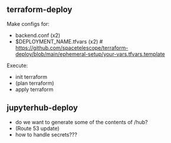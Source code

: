 
## terraform-deploy

Make configs for:
  - backend.conf (x2)
  - $DEPLOYMENT_NAME.tfvars (x2) # https://github.com/spacetelescope/terraform-deploy/blob/main/ephemeral-setup/your-vars.tfvars.template

Execute:
  - init terraform
  - (plan terraform)
  - apply terraform

## jupyterhub-deploy

  - do we want to generate some of the contents of /hub?
  - (Route 53 update)
  - how to handle secrets???
